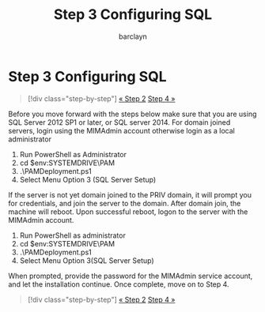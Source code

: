 ﻿---
# required metadata

title: Step 3 Configuring SQL
description: This article is step 3 of the series of articles covering how to configure Privileged Identity Manager using scripts and it discusses the SQL server configuration steps.
keywords:
author: barclayn
ms.author: barclayn
manager: MBaldwin
ms.date: 08/18/2017
ms.topic: article
ms.service: microsoft-identity-manager
ms.technology: active-directory-domain-services
ms.assetid: 4b524ae7-6610-40a0-8127-de5a08988a8a

# optional metadata

#ROBOTS:
#audience:
#ms.devlang:
ms.reviewer:
ms.suite: ems
#ms.tgt_pltfrm:
#ms.custom:

---
# Step 3 Configuring SQL

>[!div class="step-by-step"]
[« Step 2](sp1-step2-configuring-corp-domain.md)
[Step 4 »](sp1-step4-configuring-sharepoint.md)

Before you move forward with the steps below make sure that you are using SQL Server 2012 SP1 or later, or SQL server 2014. For domain joined servers, login using the MIMAdmin account otherwise login as a local administrator
1. Run PowerShell as Administrator
2. cd $env:SYSTEMDRIVE\PAM
3. .\PAMDeployment.ps1
4. Select Menu Option 3 (SQL Server Setup)

  If the server is not yet domain joined to the PRIV domain, it will prompt you for credentials, and join the server to the domain.
  After domain join, the machine will reboot. Upon successful reboot, logon to the server with the MIMAdmin account.

1. Run PowerShell as administrator
2. cd $env:SYSTEMDRIVE\PAM
3. .\PAMDeployment.ps1
4. Select Menu Option 3(SQL Server Setup)

When prompted, provide the password for the MIMAdmin service account, and let the installation continue. Once complete, move on to Step 4.

>[!div class="step-by-step"]
[« Step 2](sp1-step2-configuring-corp-domain.md)
[Step 4 »](sp1-step4-configuring-sharepoint.md)
